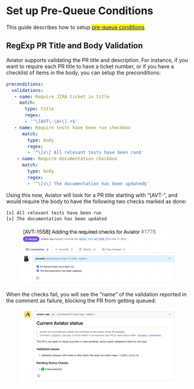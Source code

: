 # Set up Pre-Queue Conditions

This guide describes how to setup [<mark style="color:blue;">pre-queue conditions</mark>](../concepts/pre-queue-conditions.md).

## RegExp PR Title and Body Validation

Aviator supports validating the PR title and description. For instance, if you want to require each PR title to have a ticket number, or if you have a checklist of items in the body, you can setup the preconditions:

```yaml
preconditions:
  validations:
   - name: Require JIRA ticket in title
     match:
       type: title
       regex:
       - '^\[AVT\-\d+\].+$'
   - name: Require tests have been run checkbox
      match:
        type: body
        regex:
        - '^\[x\] All relevant tests have been run$'
    - name: Require documentation checkbox
      match:
        type: body
        regex:
        - '^\[x\] The documentation has been updated$'
```

Using this now, Aviator will look for a PR title starting with “\[AVT-”, and would require the body to have the following two checks marked as done:

```
[x] All relevant tests have been run
[x] The documentation has been updated
```

<figure><img src="../../.gitbook/assets/Screen Shot 2023-04-19 at 10.42.00 AM.png" alt=""><figcaption></figcaption></figure>

When the checks fail, you will see the “name” of the validation reported in the comment as failure, blocking the PR from getting queued:

<figure><img src="../../.gitbook/assets/Screen Shot 2023-04-19 at 10.44.00 AM.png" alt=""><figcaption></figcaption></figure>
